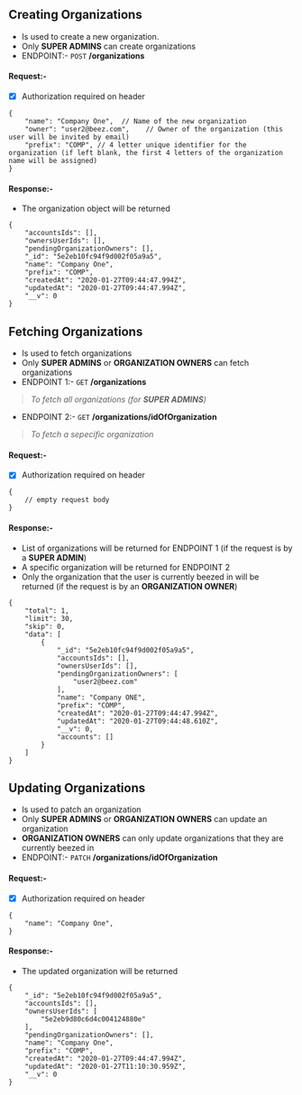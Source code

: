 ## Creating Organizations

* Is used to create a new organization.
* Only **SUPER ADMINS** can create organizations
* ENDPOINT:- `POST` **/organizations**

#### Request:-
- [x] Authorization required on header
```
{
	"name": "Company One",  // Name of the new organization
	"owner": "user2@beez.com",    // Owner of the organization (this user will be invited by email)
	"prefix": "COMP", // 4 letter unique identifier for the organization (if left blank, the first 4 letters of the organization name will be assigned)
}
```
#### Response:-

* The organization object will be returned
```
{
    "accountsIds": [],
    "ownersUserIds": [],
    "pendingOrganizationOwners": [],
    "_id": "5e2eb10fc94f9d002f05a9a5",
    "name": "Company One",
    "prefix": "COMP",
    "createdAt": "2020-01-27T09:44:47.994Z",
    "updatedAt": "2020-01-27T09:44:47.994Z",
    "__v": 0
}
```



## Fetching Organizations

* Is used to fetch organizations
* Only **SUPER ADMINS** or **ORGANIZATION OWNERS** can fetch organizations
* ENDPOINT 1:- `GET` **/organizations** 
> _To fetch all organizations (for **SUPER ADMINS**)_
* ENDPOINT 2:- `GET` **/organizations/idOfOrganization**    
> _To fetch a sepecific organization_

#### Request:-
- [x] Authorization required on header
```
{
    // empty request body
}
```
#### Response:-

* List of organizations will be returned for ENDPOINT 1 (if the request is by a **SUPER ADMIN**)
* A specific organization will be returned for ENDPOINT 2
* Only the organization that the user is currently beezed in will be returned (if the request is by an **ORGANIZATION OWNER**)

```
{
    "total": 1,
    "limit": 30,
    "skip": 0,
    "data": [
        {
            "_id": "5e2eb10fc94f9d002f05a9a5",
            "accountsIds": [],
            "ownersUserIds": [],
            "pendingOrganizationOwners": [
                "user2@beez.com"
            ],
            "name": "Company ONE",
            "prefix": "COMP",
            "createdAt": "2020-01-27T09:44:47.994Z",
            "updatedAt": "2020-01-27T09:44:48.610Z",
            "__v": 0,
            "accounts": []
        }
    ]
}
```



## Updating Organizations

* Is used to patch an organization
* Only **SUPER ADMINS** or **ORGANIZATION OWNERS** can update an organization
* **ORGANIZATION OWNERS** can only update organizations that they are currently beezed in
* ENDPOINT:- `PATCH` **/organizations/idOfOrganization**

#### Request:-
- [x] Authorization required on header
```
{
	"name": "Company One",
}
```
#### Response:-

* The updated organization will be returned
```
{
    "_id": "5e2eb10fc94f9d002f05a9a5",
    "accountsIds": [],
    "ownersUserIds": [
        "5e2eb9d80c6d4c004124880e"
    ],
    "pendingOrganizationOwners": [],
    "name": "Company One",
    "prefix": "COMP",
    "createdAt": "2020-01-27T09:44:47.994Z",
    "updatedAt": "2020-01-27T11:10:30.959Z",
    "__v": 0
}
```